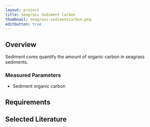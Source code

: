 ```yaml
---
layout: project
title: Seagrass Sediment Carbon
thumbnail: seagrass-sedimentcarbon.png
editbutton: true
---
```


## Overview
Sediment cores quantify the amount of organic carbon in seagrass sediments.

### Measured Parameters
  - Sediment organic carbon

## Requirements

## Selected Literature
